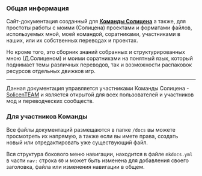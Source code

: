 ### Общая информация
Сайт-документация созданный для [**Команды Солицена**](https://github.com/SolicenTEAM) а также, для простоты работы с моими (Солицена) проектами и форматами файлов, используемых мной, моей командой, соратниками, участниками в наших, или их собственных переводах и проектах.

Но кроме того, это сборник знаний собранных и структурированных мною (Д.Солиценом) и моими соратниками на понятный язык, который поднимает темы различных переводов, так и возможности распаковок ресурсов отдельных движков игр.

---

Данная документация управляется участниками Команды Солицена - [SolicenTEAM](https://github.com/SolicenTEAM) и является открытой для всех пользователей и участников мод и переводческих сообществ.


### Для участников Команды
Все файлы документаций размещаются в папке `/docs` вы можете просмотреть их напрямую, а также если вы имете права, создать новый или отредактировать уже существующий файл.

Вся структура бокового меню навигации, находится в файле `mkdocs.yml` в части `nav:` строка `60` и может быть изменена для добавления своего заголовка, файла или изменения навигации в общем.   